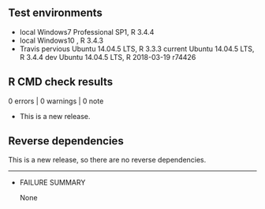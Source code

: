 ## Test environments
* local Windows7 Professional SP1, R 3.4.4
* local Windows10 , R 3.4.3
* Travis 
    pervious Ubuntu 14.04.5 LTS, R 3.3.3
    current  Ubuntu 14.04.5 LTS, R 3.4.4
    dev      Ubuntu 14.04.5 LTS, R 2018-03-19 r74426


## R CMD check results

0 errors | 0 warnings | 0 note

* This is a new release.

## Reverse dependencies

This is a new release, so there are no reverse dependencies.

---

* FAILURE SUMMARY

  None
